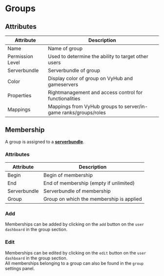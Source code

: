 # Groups

## Attributes

| Attribute           | Description                                            |
|---------------------|--------------------------------------------------------|
| Name                | Name of group                                          |
| Permission Level    | Used to determine the ability to target other users    |
| Serverbundle        | Serverbundle of group                                  |
| Color               | Display color of group on VyHub and gameservers        |
| Properties          | Rightmanagement and access control for functionalities |
| Mappings            | Mappings from VyHub groups to server/in-game ranks/groups/roles |

[//]: # (TODO Add Description for Advanced Properties)


## Membership
A group is assigned to a **[serverbundle](server.md)**.

### Attributes

| Attribute    | Description                              |
|--------------|------------------------------------------|
| Begin        | Begin of membership                      |
| End          | End of membership (empty if unlimited)   |
| Serverbundle | Serverbundle of membership               |
| Group        | Group on which the membership is applied |


### Add

Memberships can be added by clicking on the `add` button on the `user dashboard` in the group section.

### Edit

Memberships can be edited by clicking on the `edit` button on the `user dashboard` in the group section.  
All memberships belonging to a group can also be found in the `group` settings panel.

